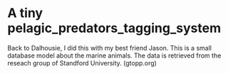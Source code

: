 # A tiny pelagic_predators_tagging_system

Back to Dalhousie, I did this with my best friend Jason.
This is a small database model about the marine animals.
The data is retrieved from the reseach group of Standford University. (gtopp.org)


